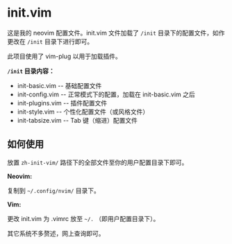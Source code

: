 # init.vim

这是我的 neovim 配置文件。init.vim 文件加载了 `/init` 目录下的配置文件，如作更改在 `/init` 目录下进行即可。

此项目使用了 vim-plug 以用于加载插件。



**`/init` 目录内容：**

- init-basic.vim   -- 基础配置文件
- init-config.vim  -- 正常模式下的配置，加载在 init-basic.vim 之后
- init-plugins.vim -- 插件配置文件
- init-style.vim   -- 个性化配置文件（或风格文件）
- init-tabsize.vim -- Tab 键（缩进）配置文件

## 如何使用

放置 `zh-init-vim/` 路径下的全部文件至你的用户配置目录下即可。

**Neovim:**

复制到 `~/.config/nvim/` 目录下。

**Vim:**

更改 init.vim 为 .vimrc 放至 `~/.` （即用户配置目录下）。

其它系统不多赘述，网上查询即可。
